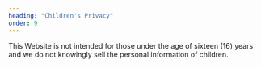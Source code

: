 ```yaml
---
heading: "Children's Privacy"
order: 9
---
```


This Website is not intended for those under the age of sixteen (16) years and we do not knowingly sell the personal information of children.